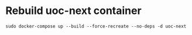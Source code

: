 # Rebuild uoc-next container

```
sudo docker-compose up --build --force-recreate --no-deps -d uoc-next
```

